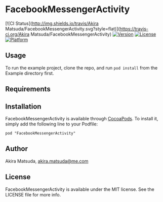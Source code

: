 # FacebookMessengerActivity

[![CI Status](http://img.shields.io/travis/Akira Matsuda/FacebookMessengerActivity.svg?style=flat)](https://travis-ci.org/Akira Matsuda/FacebookMessengerActivity)
[![Version](https://img.shields.io/cocoapods/v/FacebookMessengerActivity.svg?style=flat)](http://cocoadocs.org/docsets/FacebookMessengerActivity)
[![License](https://img.shields.io/cocoapods/l/FacebookMessengerActivity.svg?style=flat)](http://cocoadocs.org/docsets/FacebookMessengerActivity)
[![Platform](https://img.shields.io/cocoapods/p/FacebookMessengerActivity.svg?style=flat)](http://cocoadocs.org/docsets/FacebookMessengerActivity)

## Usage

To run the example project, clone the repo, and run `pod install` from the Example directory first.

## Requirements

## Installation

FacebookMessengerActivity is available through [CocoaPods](http://cocoapods.org). To install
it, simply add the following line to your Podfile:

    pod "FacebookMessengerActivity"

## Author

Akira Matsuda, akira.matsuda@me.com

## License

FacebookMessengerActivity is available under the MIT license. See the LICENSE file for more info.

